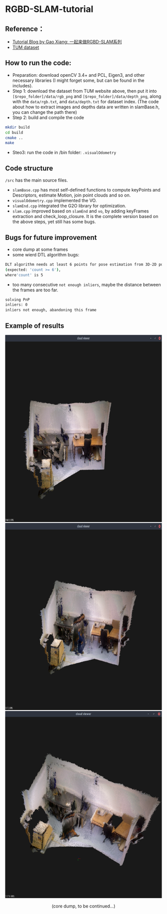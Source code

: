 # RGBD-SLAM-tutorial

## Reference： 
- [Tutorial Blog by Gao Xiang: 一起来做RGBD-SLAM系列](https://www.cnblogs.com/gaoxiang12/p/4652478.html)
- [TUM dataset](https://vision.in.tum.de/data/datasets/rgbd-dataset)

## How to run the code:
- Preparation: download openCV 3.4+ and PCL, Eigen3, and other necessary libraries (I might forget some, but can be found in the includes).
- Step 1: download the dataset from TUM website above, then put it into `[$repo_folder]/data/rgb_png` and `[$repo_folder]/data/depth_png`, along with the `data/rgb.txt`, and `data/depth.txt` for dataset index. (The code about how to extract images and depths data are written in slamBase.h, you can change the path there)
- Step 2: build and compile the code
```bash
mkdir build
cd build
cmake ..
make
```
- Steo3: run the code in /bin folder:
`.visualOdometry`

## Code structure
`/src` has the main source files.
- `slamBase.cpp` has most self-defined functions to compute keyPoints and Descriptors, estimate Motion, join point clouds and so on.
- `visualOdometry.cpp` implemented the VO.
- `slamEnd.cpp` integrated the G2O library for optimization.
- `slam.cpp` improved based on `slamEnd` and `vo`, by adding keyFrames extraction and check_loop_closure. It is the complete version based on the above steps, yet still has some bugs.

## Bugs for future improvement
- core dump at some frames
- some wierd DTL algorithm bugs: 
```bash
DLT algorithm needs at least 6 points for pose estimation from 3D-2D point correspondences. 
(expected: 'count >= 6'), 
where'count' is 5
```
- too many consecutive `not enough inliers`, maybe the distance between the frames are too far.
```bash
solving PnP
inliers: 0
inliers not enough, abandoning this frame
```


## Example of results

<div align=center><img src="https://github.com/WeihengXia0123/RGBD-SLAM-tutorial/blob/master/example/3.png" width="600" height="600"/>
  
<div align=center><img src="https://github.com/WeihengXia0123/RGBD-SLAM-tutorial/blob/master/example/1.png" width="600" height="600"/>
  
<div align=center><img src="https://github.com/WeihengXia0123/RGBD-SLAM-tutorial/blob/master/example/2.png" width="600" height="600"/>

(core dump, to be continued...)
